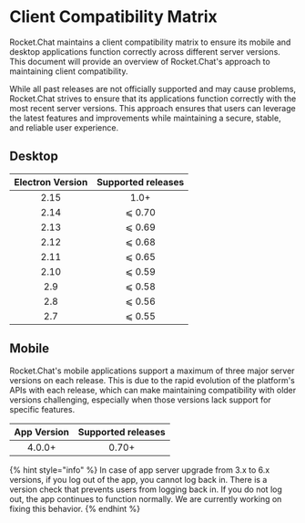 # Client Compatibility Matrix

Rocket.Chat maintains a client compatibility matrix to ensure its mobile and desktop applications function correctly across different server versions. This document will provide an overview of Rocket.Chat's approach to maintaining client compatibility.

While all past releases are not officially supported and may cause problems, Rocket.Chat strives to ensure that its applications function correctly with the most recent server versions. This approach ensures that users can leverage the latest features and improvements while maintaining a secure,  stable, and reliable user experience.

## Desktop

| Electron Version | Supported releases |
| :--------------: | :----------------: |
|       2.15       |        1.0+        |
|       2.14       |       ⩽ 0.70       |
|       2.13       |       ⩽ 0.69       |
|       2.12       |       ⩽ 0.68       |
|       2.11       |       ⩽ 0.65       |
|       2.10       |       ⩽ 0.59       |
|        2.9       |       ⩽ 0.58       |
|        2.8       |       ⩽ 0.56       |
|        2.7       |       ⩽ 0.55       |

## Mobile

Rocket.Chat's mobile applications support a maximum of three major server versions on each release. This is due to the rapid evolution of the platform's APIs with each release, which can make maintaining compatibility with older versions challenging, especially when those versions lack support for specific features.

| App Version | Supported releases |
| :---------: | :----------------: |
|    4.0.0+   |        0.70+       |

{% hint style="info" %}
In case of app server upgrade from 3.x to 6.x versions, if you log out of the app, you cannot log back in. There is a version check that prevents users from logging back in. If you do not log out, the app continues to function normally. We are currently working on fixing this behavior.
{% endhint %}

